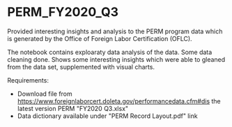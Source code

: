# PERM_FY2020_Q3
Provided interesting insights and analysis to the PERM program data which is generated by the Office of Foreign Labor Certification (OFLC).

The notebook contains exploaraty data analysis of the data. Some data cleaning done. Shows some interesting insights which were able to gleaned from the data set, supplemented with visual charts.

Requirements:

- Download file from https://www.foreignlaborcert.doleta.gov/performancedata.cfm#dis the latest version PERM "FY2020 Q3.xlsx"
- Data dictionary available under "PERM Record Layout.pdf" link
